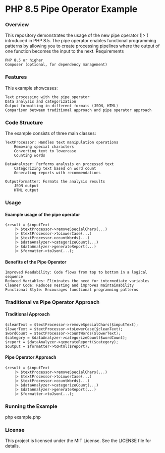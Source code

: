 # PHP 8.5 Pipe Operator Example
### Overview

This repository demonstrates the usage of the new pipe operator (|>
) introduced in PHP 8.5. The pipe operator enables functional programming patterns by allowing you to create processing pipelines where the output of one function becomes the input to the next.
Requirements

    PHP 8.5 or higher
    Composer (optional, for dependency management)

### Features

This example showcases:

    Text processing with the pipe operator
    Data analysis and categorization
    Output formatting in different formats (JSON, HTML)
    Comparison between traditional approach and pipe operator approach

### Code Structure

The example consists of three main classes:

    TextProcessor: Handles text manipulation operations
        Removing special characters
        Converting text to lowercase
        Counting words

    DataAnalyzer: Performs analysis on processed text
        Categorizing text based on word count
        Generating reports with recommendations

    OutputFormatter: Formats the analysis results
        JSON output
        HTML output

### Usage

#### Example usage of the pipe operator

```
$result = $inputText 
    |> $textProcessor->removeSpecialChars(...)
    |> $textProcessor->toLowerCase(...)
    |> $textProcessor->countWords(...)
    |> $dataAnalyzer->categorizeCount(...)
    |> $dataAnalyzer->generateReport(...)
    |> $formatter->toJson(...);
```

#### Benefits of the Pipe Operator

    Improved Readability: Code flows from top to bottom in a logical sequence
    Reduced Variables: Eliminates the need for intermediate variables
    Cleaner Code: Reduces nesting and improves maintainability
    Functional Style: Encourages functional programming patterns

### Traditional vs Pipe Operator Approach

#### Traditional Approach

```
$cleanText = $textProcessor->removeSpecialChars($inputText);
$lowerText = $textProcessor->toLowerCase($cleanText);
$wordCount = $textProcessor->countWords($lowerText);
$category = $dataAnalyzer->categorizeCount($wordCount);
$report = $dataAnalyzer->generateReport($category);
$output = $formatter->toHtml($report);
```

#### Pipe Operator Approach

```
$result = $inputText 
    |> $textProcessor->removeSpecialChars(...)
    |> $textProcessor->toLowerCase(...)
    |> $textProcessor->countWords(...)
    |> $dataAnalyzer->categorizeCount(...)
    |> $dataAnalyzer->generateReport(...)
    |> $formatter->toJson(...);
```

### Running the Example

php example.php

### License

This project is licensed under the MIT License. See the LICENSE file for details.